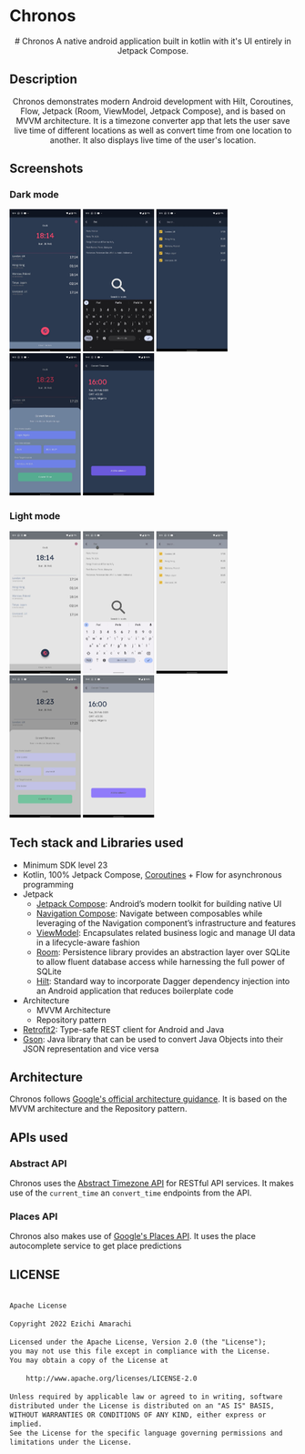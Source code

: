 # Chronos

<p align="center">
# Chronos
A native android application built in kotlin with it's UI entirely in Jetpack Compose.
</p>

## Description
<p align="center">
Chronos demonstrates modern Android development with Hilt, Coroutines, Flow, Jetpack (Room, ViewModel, Jetpack Compose), and is based on MVVM architecture.
It is a timezone converter app that lets the user save live time of different locations as well as convert time from one
location to another. It also displays live time of the user's location.
</p>

## Screenshots

### Dark mode
<img src="https://github.com/Czeach/Chronos/blob/main/screenshots/photo_2023-02-26%2019.49.44.png" width="125" height="250" /> <img src="https://github.com/Czeach/Chronos/blob/main/screenshots/photo_2023-02-26%2019.50.03.png" width="125" height="250" />
<img src="https://github.com/Czeach/Chronos/blob/main/screenshots/photo_2023-02-26%2019.49.59.png" width="125" height="250" /> <img src="https://github.com/Czeach/Chronos/blob/main/screenshots/photo_2023-02-26%2019.50.08.png" width="125" height="250" />
<img src="https://github.com/Czeach/Chronos/blob/main/screenshots/photo_2023-02-26%2019.50.21.png" width="125" height="250" />

### Light mode
<img src="https://github.com/Czeach/Chronos/blob/main/screenshots/photo_2023-02-26%2019.49.50.png" width="125" height="250" /> <img src="https://github.com/Czeach/Chronos/blob/main/screenshots/photo_2023-02-26%2019.50.04.png" width="125" height="250" />
<img src="https://github.com/Czeach/Chronos/blob/main/screenshots/photo_2023-02-26%2019.49.56.png" width="125" height="250" /> <img src="https://github.com/Czeach/Chronos/blob/main/screenshots/photo_2023-02-26%2019.50.18.png" width="125" height="250" />
<img src="https://github.com/Czeach/Chronos/blob/main/screenshots/photo_2023-02-26%2019.50.24.png" width="125" height="250" />


## Tech stack and Libraries used
* Minimum SDK level 23
* Kotlin, 100% Jetpack Compose, [Coroutines](https://developer.android.com/kotlin/coroutines) + Flow for asynchronous programming
* Jetpack
    * [Jetpack Compose](https://developer.android.com/jetpack/compose): Android’s modern toolkit for building native UI
    * [Navigation Compose](https://developer.android.com/jetpack/compose/navigation): Navigate between composables while leveraging of the Navigation component’s infrastructure and features
    * [ViewModel](https://developer.android.com/topic/libraries/architecture/viewmodel): Encapsulates related business logic and manage UI data in a lifecycle-aware fashion
    * [Room](https://developer.android.com/training/data-storage/room): Persistence library provides an abstraction layer over SQLite to allow fluent database access while harnessing the full power of SQLite
    * [Hilt](https://developer.android.com/training/dependency-injection/hilt-android): Standard way to incorporate Dagger dependency injection into an Android application that reduces boilerplate code
* Architecture
    * MVVM Architecture
    * Repository pattern
* [Retrofit2](https://github.com/square/retrofit): Type-safe REST client for Android and Java
* [Gson](https://github.com/google/gson): Java library that can be used to convert Java Objects into their JSON representation and vice versa


## Architecture
Chronos follows [Google's official architecture guidance](https://developer.android.com/topic/architecture). It is based on the MVVM architecture and the Repository pattern.

## APIs used

### Abstract API
Chronos uses the [Abstract Timezone API](https://app.abstractapi.com/api/timezone/documentation) for RESTful API services.
It makes use of the ```current_time``` an ```convert_time``` endpoints from the API.

### Places API
Chronos also makes use of [Google's Places API](https://developers.google.com/maps/documentation/places/web-service/overview).
It uses the place autocomplete service to get place predictions



## LICENSE
```

Apache License

Copyright 2022 Ezichi Amarachi

Licensed under the Apache License, Version 2.0 (the "License");
you may not use this file except in compliance with the License.
You may obtain a copy of the License at

    http://www.apache.org/licenses/LICENSE-2.0

Unless required by applicable law or agreed to in writing, software
distributed under the License is distributed on an "AS IS" BASIS,
WITHOUT WARRANTIES OR CONDITIONS OF ANY KIND, either express or implied.
See the License for the specific language governing permissions and
limitations under the License.

```
